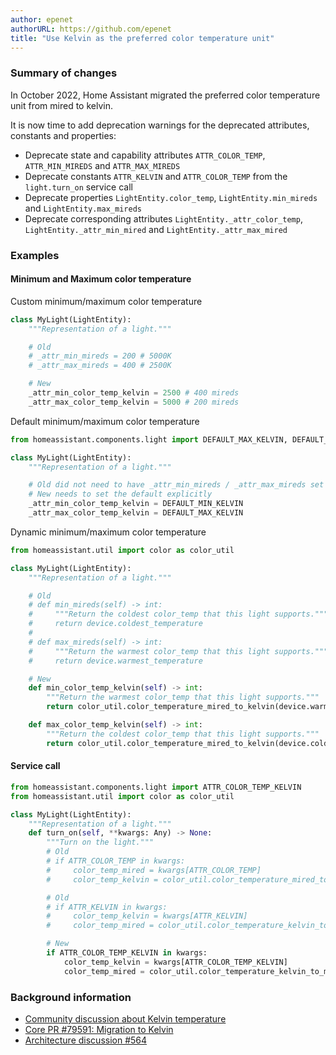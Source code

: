 ```yaml
---
author: epenet
authorURL: https://github.com/epenet
title: "Use Kelvin as the preferred color temperature unit"
---
```


### Summary of changes

In October 2022, Home Assistant migrated the preferred color temperature unit from mired to kelvin.

It is now time to add deprecation warnings for the deprecated attributes, constants and properties:
* Deprecate state and capability attributes `ATTR_COLOR_TEMP`, `ATTR_MIN_MIREDS` and `ATTR_MAX_MIREDS`
* Deprecate constants `ATTR_KELVIN` and `ATTR_COLOR_TEMP` from the `light.turn_on` service call
* Deprecate properties `LightEntity.color_temp`, `LightEntity.min_mireds` and `LightEntity.max_mireds`
* Deprecate corresponding attributes `LightEntity._attr_color_temp`, `LightEntity._attr_min_mired` and `LightEntity._attr_max_mired`

### Examples

#### Minimum and Maximum color temperature

Custom minimum/maximum color temperature

```python
class MyLight(LightEntity):
    """Representation of a light."""

    # Old
    # _attr_min_mireds = 200 # 5000K
    # _attr_max_mireds = 400 # 2500K

    # New
    _attr_min_color_temp_kelvin = 2500 # 400 mireds
    _attr_max_color_temp_kelvin = 5000 # 200 mireds
```

Default minimum/maximum color temperature

```python
from homeassistant.components.light import DEFAULT_MAX_KELVIN, DEFAULT_MIN_KELVIN

class MyLight(LightEntity):
    """Representation of a light."""

    # Old did not need to have _attr_min_mireds / _attr_max_mireds set
    # New needs to set the default explicitly
    _attr_min_color_temp_kelvin = DEFAULT_MIN_KELVIN
    _attr_max_color_temp_kelvin = DEFAULT_MAX_KELVIN
```

Dynamic minimum/maximum color temperature

```python
from homeassistant.util import color as color_util

class MyLight(LightEntity):
    """Representation of a light."""

    # Old
    # def min_mireds(self) -> int:
    #     """Return the coldest color_temp that this light supports."""
    #     return device.coldest_temperature
    #
    # def max_mireds(self) -> int:
    #     """Return the warmest color_temp that this light supports."""
    #     return device.warmest_temperature

    # New
    def min_color_temp_kelvin(self) -> int:
        """Return the warmest color_temp that this light supports."""
        return color_util.color_temperature_mired_to_kelvin(device.warmest_temperature)

    def max_color_temp_kelvin(self) -> int:
        """Return the coldest color_temp that this light supports."""
        return color_util.color_temperature_mired_to_kelvin(device.coldest_temperature)
```

#### Service call

```python
from homeassistant.components.light import ATTR_COLOR_TEMP_KELVIN
from homeassistant.util import color as color_util

class MyLight(LightEntity):
    """Representation of a light."""
    def turn_on(self, **kwargs: Any) -> None:
        """Turn on the light."""
        # Old
        # if ATTR_COLOR_TEMP in kwargs:
        #     color_temp_mired = kwargs[ATTR_COLOR_TEMP]
        #     color_temp_kelvin = color_util.color_temperature_mired_to_kelvin(color_temp_mired)

        # Old
        # if ATTR_KELVIN in kwargs:
        #     color_temp_kelvin = kwargs[ATTR_KELVIN]
        #     color_temp_mired = color_util.color_temperature_kelvin_to_mired(color_temp_kelvin)

        # New
        if ATTR_COLOR_TEMP_KELVIN in kwargs:
            color_temp_kelvin = kwargs[ATTR_COLOR_TEMP_KELVIN]
            color_temp_mired = color_util.color_temperature_kelvin_to_mired(color_temp_kelvin)
```

### Background information

* [Community discussion about Kelvin temperature](https://community.home-assistant.io/t/wth-is-light-temperature-not-in-kelvin/467449/6)
* [Core PR #79591: Migration to Kelvin](https://github.com/home-assistant/core/pull/79591)
* [Architecture discussion #564](https://github.com/home-assistant/architecture/discussions/564)
